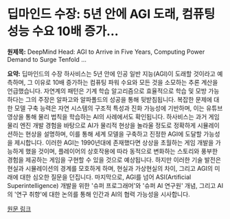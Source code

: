 # 딥마인드 수장: 5년 안에 AGI 도래, 컴퓨팅 성능 수요 10배 증가…

**원제목:** DeepMind Head: AGI to Arrive in Five Years, Computing Power Demand to Surge Tenfold ...

**요약:** 딥마인드의 수장 하사비스는 5년 안에 인공 일반 지능(AGI)이 도래할 것이라고 예측하며, 그 이유로 10배 증가하는 컴퓨팅 파워 수요와 모든 것을 소모하는 추론 계산을 언급했습니다.  자연계의 패턴은 기계 학습 알고리즘으로 효율적으로 학습 및 모방 가능하다는 그의 주장은 알파고와 알파폴드의 성공을 통해 뒷받침됩니다.  복잡한 문제에 대한 모델 구축 능력은 자연 시스템의 구조적 특성과 진화 가능성에 기반하며, 이는 유튜브 영상을 통해 물리 법칙을 학습하는 AI의 사례에서도 확인됩니다.  하사비스는 과거 게임 물리 엔진 개발 경험을 바탕으로 AI가 물리적 현상을 놀라울 정도로 정확하게 시뮬레이션하는 현상을 설명하며, 이를 통해 세계 모델을 구축하고 진정한 AGI에 도달할 가능성을 제시합니다.  이러한 AGI는 1990년대에 존재했다면 상상을 초월하는 게임 개발을 가능하게 했을 것이며, 플레이어의 상호작용에 따라 동적으로 변화하는 스토리와 풍부한 경험을 제공하는 게임을 구현할 수 있을 것으로 예상됩니다.  하지만 이러한 기술 발전은 현실과 시뮬레이션의 경계를 모호하게 하며,  현실과 가상현실의 차이, 그리고 AGI의 미래에 대한 심오한 질문을 던집니다.  마지막으로,  AGI를 넘어 ASI(Artificial Superintelligence) 개발을 위한 '슈퍼 프로그래머'와 '슈퍼 AI 연구원' 개념, 그리고 AI의 '연구 취향'에 대한 논의를 통해 인간과 AI의 협력 가능성을 시사합니다.

[원문 링크](https://eu.36kr.com/en/p/3392767619942531)

